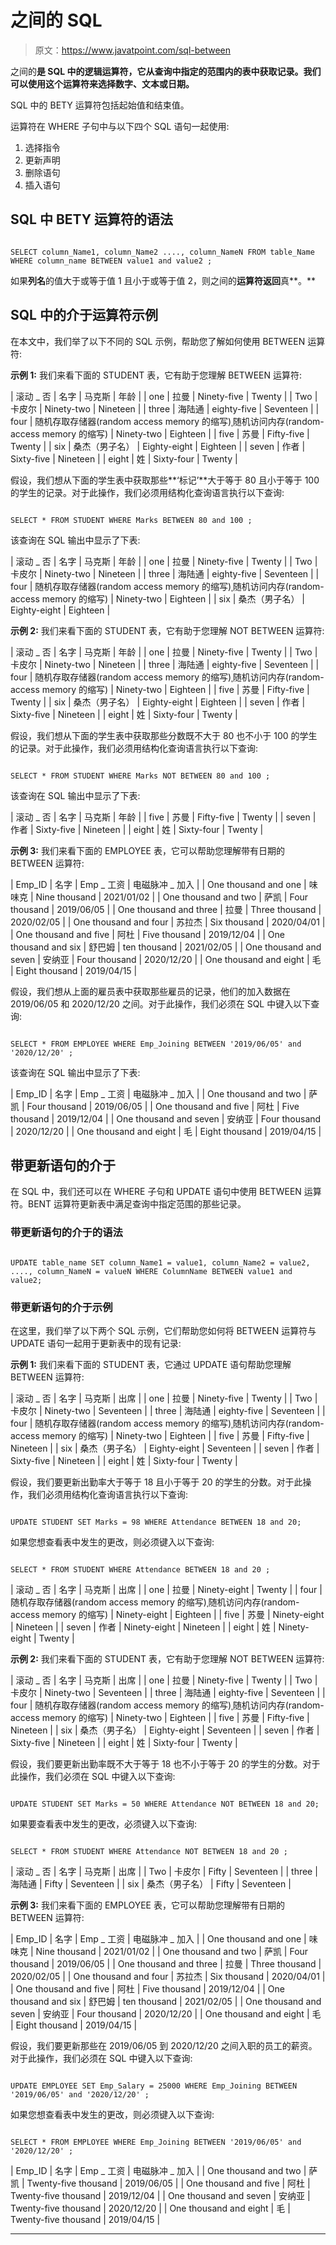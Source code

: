 # 之间的 SQL

> 原文：<https://www.javatpoint.com/sql-between>

之间的**是 SQL 中的逻辑运算符，它从查询中指定的范围内的表中获取记录。我们可以使用这个运算符来选择数字、文本或日期。**

SQL 中的 BETY 运算符包括起始值和结束值。

运算符在 WHERE 子句中与以下四个 SQL 语句一起使用:

1.  选择指令
2.  更新声明
3.  删除语句
4.  插入语句

## SQL 中 BETY 运算符的语法

```

SELECT column_Name1, column_Name2 ...., column_NameN FROM table_Name WHERE column_name BETWEEN value1 and value2 ;

```

如果**列名**的值大于或等于值 1 且小于或等于值 2，则之间的**运算符返回**真**。**

## SQL 中的介于运算符示例

在本文中，我们举了以下不同的 SQL 示例，帮助您了解如何使用 BETWEEN 运算符:

**示例 1:** 我们来看下面的 STUDENT 表，它有助于您理解 BETWEEN 运算符:

| 滚动 _ 否 | 名字 | 马克斯 | 年龄 |
| one | 拉曼 | Ninety-five | Twenty |
| Two | 卡皮尔 | Ninety-two | Nineteen |
| three | 海陆通 | eighty-five | Seventeen |
| four | 随机存取存储器(random access memory 的缩写)ˌ随机访问内存(random-access memory 的缩写) | Ninety-two | Eighteen |
| five | 苏曼 | Fifty-five | Twenty |
| six | 桑杰（男子名） | Eighty-eight | Eighteen |
| seven | 作者 | Sixty-five | Nineteen |
| eight | 姓 | Sixty-four | Twenty |

假设，我们想从下面的学生表中获取那些**‘标记’**大于等于 80 且小于等于 100 的学生的记录。对于此操作，我们必须用结构化查询语言执行以下查询:

```

SELECT * FROM STUDENT WHERE Marks BETWEEN 80 and 100 ;

```

该查询在 SQL 输出中显示了下表:

| 滚动 _ 否 | 名字 | 马克斯 | 年龄 |
| one | 拉曼 | Ninety-five | Twenty |
| Two | 卡皮尔 | Ninety-two | Nineteen |
| three | 海陆通 | eighty-five | Seventeen |
| four | 随机存取存储器(random access memory 的缩写)ˌ随机访问内存(random-access memory 的缩写) | Ninety-two | Eighteen |
| six | 桑杰（男子名） | Eighty-eight | Eighteen |

**示例 2:** 我们来看下面的 STUDENT 表，它有助于您理解 NOT BETWEEN 运算符:

| 滚动 _ 否 | 名字 | 马克斯 | 年龄 |
| one | 拉曼 | Ninety-five | Twenty |
| Two | 卡皮尔 | Ninety-two | Nineteen |
| three | 海陆通 | eighty-five | Seventeen |
| four | 随机存取存储器(random access memory 的缩写)ˌ随机访问内存(random-access memory 的缩写) | Ninety-two | Eighteen |
| five | 苏曼 | Fifty-five | Twenty |
| six | 桑杰（男子名） | Eighty-eight | Eighteen |
| seven | 作者 | Sixty-five | Nineteen |
| eight | 姓 | Sixty-four | Twenty |

假设，我们想从下面的学生表中获取那些分数既不大于 80 也不小于 100 的学生的记录。对于此操作，我们必须用结构化查询语言执行以下查询:

```

SELECT * FROM STUDENT WHERE Marks NOT BETWEEN 80 and 100 ;

```

该查询在 SQL 输出中显示了下表:

| 滚动 _ 否 | 名字 | 马克斯 | 年龄 |
| five | 苏曼 | Fifty-five | Twenty |
| seven | 作者 | Sixty-five | Nineteen |
| eight | 姓 | Sixty-four | Twenty |

**示例 3:** 我们来看下面的 EMPLOYEE 表，它可以帮助您理解带有日期的 BETWEEN 运算符:

| Emp_ID | 名字 | Emp _ 工资 | 电磁脉冲 _ 加入 |
| One thousand and one | 味味克 | Nine thousand | 2021/01/02 |
| One thousand and two | 萨凯 | Four thousand | 2019/06/05 |
| One thousand and three | 拉曼 | Three thousand | 2020/02/05 |
| One thousand and four | 苏拉杰 | Six thousand | 2020/04/01 |
| One thousand and five | 阿杜 | Five thousand | 2019/12/04 |
| One thousand and six | 舒巴姆 | ten thousand | 2021/02/05 |
| One thousand and seven | 安纳亚 | Four thousand | 2020/12/20 |
| One thousand and eight | 毛 | Eight thousand | 2019/04/15 |

假设，我们想从上面的雇员表中获取那些雇员的记录，他们的加入数据在 2019/06/05 和 2020/12/20 之间。对于此操作，我们必须在 SQL 中键入以下查询:

```

SELECT * FROM EMPLOYEE WHERE Emp_Joining BETWEEN '2019/06/05' and '2020/12/20' ;

```

该查询在 SQL 输出中显示了下表:

| Emp_ID | 名字 | Emp _ 工资 | 电磁脉冲 _ 加入 |
| One thousand and two | 萨凯 | Four thousand | 2019/06/05 |
| One thousand and five | 阿杜 | Five thousand | 2019/12/04 |
| One thousand and seven | 安纳亚 | Four thousand | 2020/12/20 |
| One thousand and eight | 毛 | Eight thousand | 2019/04/15 |

## 带更新语句的介于

在 SQL 中，我们还可以在 WHERE 子句和 UPDATE 语句中使用 BETWEEN 运算符。BENT 运算符更新表中满足查询中指定范围的那些记录。

### 带更新语句的介于的语法

```

UPDATE table_name SET column_Name1 = value1, column_Name2 = value2, ...., column_NameN = valueN WHERE ColumnName BETWEEN value1 and value2;

```

### 带更新语句的介于示例

在这里，我们举了以下两个 SQL 示例，它们帮助您如何将 BETWEEN 运算符与 UPDATE 语句一起用于更新表中的现有记录:

**示例 1:** 我们来看下面的 STUDENT 表，它通过 UPDATE 语句帮助您理解 BETWEEN 运算符:

| 滚动 _ 否 | 名字 | 马克斯 | 出席 |
| one | 拉曼 | Ninety-five | Twenty |
| Two | 卡皮尔 | Ninety-two | Seventeen |
| three | 海陆通 | eighty-five | Seventeen |
| four | 随机存取存储器(random access memory 的缩写)ˌ随机访问内存(random-access memory 的缩写) | Ninety-two | Eighteen |
| five | 苏曼 | Fifty-five | Nineteen |
| six | 桑杰（男子名） | Eighty-eight | Seventeen |
| seven | 作者 | Sixty-five | Nineteen |
| eight | 姓 | Sixty-four | Twenty |

假设，我们要更新出勤率大于等于 18 且小于等于 20 的学生的分数。对于此操作，我们必须用结构化查询语言执行以下查询:

```

UPDATE STUDENT SET Marks = 98 WHERE Attendance BETWEEN 18 and 20;

```

如果您想查看表中发生的更改，则必须键入以下查询:

```

SELECT * FROM STUDENT WHERE Attendance BETWEEN 18 and 20 ;

```

| 滚动 _ 否 | 名字 | 马克斯 | 出席 |
| one | 拉曼 | Ninety-eight | Twenty |
| four | 随机存取存储器(random access memory 的缩写)ˌ随机访问内存(random-access memory 的缩写) | Ninety-eight | Eighteen |
| five | 苏曼 | Ninety-eight | Nineteen |
| seven | 作者 | Ninety-eight | Nineteen |
| eight | 姓 | Ninety-eight | Twenty |

**示例 2:** 我们来看下面的 STUDENT 表，它有助于您理解 NOT BETWEEN 运算符:

| 滚动 _ 否 | 名字 | 马克斯 | 出席 |
| one | 拉曼 | Ninety-five | Twenty |
| Two | 卡皮尔 | Ninety-two | Seventeen |
| three | 海陆通 | eighty-five | Seventeen |
| four | 随机存取存储器(random access memory 的缩写)ˌ随机访问内存(random-access memory 的缩写) | Ninety-two | Eighteen |
| five | 苏曼 | Fifty-five | Nineteen |
| six | 桑杰（男子名） | Eighty-eight | Seventeen |
| seven | 作者 | Sixty-five | Nineteen |
| eight | 姓 | Sixty-four | Twenty |

假设，我们要更新出勤率既不大于等于 18 也不小于等于 20 的学生的分数。对于此操作，我们必须在 SQL 中键入以下查询:

```

UPDATE STUDENT SET Marks = 50 WHERE Attendance NOT BETWEEN 18 and 20;

```

如果要查看表中发生的更改，必须键入以下查询:

```

SELECT * FROM STUDENT WHERE Attendance NOT BETWEEN 18 and 20 ;

```

| 滚动 _ 否 | 名字 | 马克斯 | 出席 |
| Two | 卡皮尔 | Fifty | Seventeen |
| three | 海陆通 | Fifty | Seventeen |
| six | 桑杰（男子名） | Fifty | Seventeen |

**示例 3:** 我们来看下面的 EMPLOYEE 表，它可以帮助您理解带有日期的 BETWEEN 运算符:

| Emp_ID | 名字 | Emp _ 工资 | 电磁脉冲 _ 加入 |
| One thousand and one | 味味克 | Nine thousand | 2021/01/02 |
| One thousand and two | 萨凯 | Four thousand | 2019/06/05 |
| One thousand and three | 拉曼 | Three thousand | 2020/02/05 |
| One thousand and four | 苏拉杰 | Six thousand | 2020/04/01 |
| One thousand and five | 阿杜 | Five thousand | 2019/12/04 |
| One thousand and six | 舒巴姆 | ten thousand | 2021/02/05 |
| One thousand and seven | 安纳亚 | Four thousand | 2020/12/20 |
| One thousand and eight | 毛 | Eight thousand | 2019/04/15 |

假设，我们要更新那些在 2019/06/05 到 2020/12/20 之间入职的员工的薪资。对于此操作，我们必须在 SQL 中键入以下查询:

```

UPDATE EMPLOYEE SET Emp_Salary = 25000 WHERE Emp_Joining BETWEEN '2019/06/05' and '2020/12/20' ;

```

如果您想查看表中发生的更改，则必须键入以下查询:

```

SELECT * FROM EMPLOYEE WHERE Emp_Joining BETWEEN '2019/06/05' and '2020/12/20' ;

```

| Emp_ID | 名字 | Emp _ 工资 | 电磁脉冲 _ 加入 |
| One thousand and two | 萨凯 | Twenty-five thousand | 2019/06/05 |
| One thousand and five | 阿杜 | Twenty-five thousand | 2019/12/04 |
| One thousand and seven | 安纳亚 | Twenty-five thousand | 2020/12/20 |
| One thousand and eight | 毛 | Twenty-five thousand | 2019/04/15 |

* * *